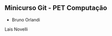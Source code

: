 Minicurso Git - PET Computação
--------------------------------

* Bruno Orlandi

















Lais Novelli





















